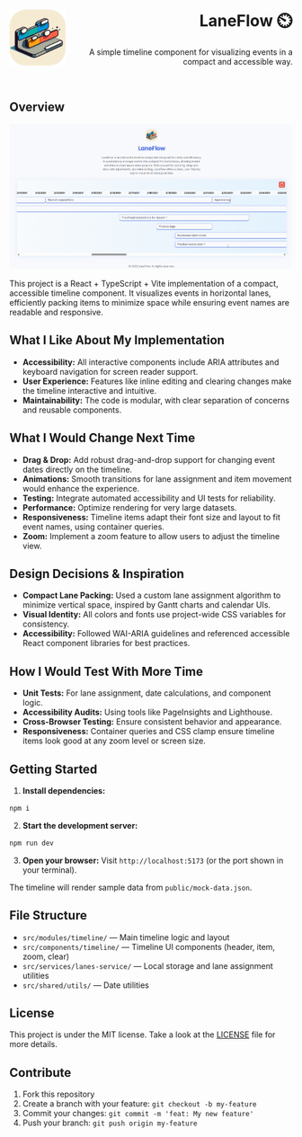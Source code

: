 
<h1 align="right">
  <img src="public/favicon/favicon.svg" width="100px" align="left" />
  LaneFlow ⏲️
</h1>

<p align="right">
  A simple timeline component for visualizing events in a compact and accessible way.
</p>

<br/>

## Overview

<img src="docs/example.png" />

This project is a React + TypeScript + Vite implementation of a compact, accessible timeline component. It visualizes events in horizontal lanes, efficiently packing items to minimize space while ensuring event names are readable and responsive.

## What I Like About My Implementation

- **Accessibility:** All interactive components include ARIA attributes and keyboard navigation for screen reader support.
- **User Experience:** Features like inline editing and clearing changes make the timeline interactive and intuitive.
- **Maintainability:** The code is modular, with clear separation of concerns and reusable components.

## What I Would Change Next Time

- **Drag & Drop:** Add robust drag-and-drop support for changing event dates directly on the timeline.
- **Animations:** Smooth transitions for lane assignment and item movement would enhance the experience.
- **Testing:** Integrate automated accessibility and UI tests for reliability.
- **Performance:** Optimize rendering for very large datasets.
- **Responsiveness:** Timeline items adapt their font size and layout to fit event names, using container queries.
- **Zoom:** Implement a zoom feature to allow users to adjust the timeline view.

## Design Decisions & Inspiration

- **Compact Lane Packing:** Used a custom lane assignment algorithm to minimize vertical space, inspired by Gantt charts and calendar UIs.
- **Visual Identity:** All colors and fonts use project-wide CSS variables for consistency.
- **Accessibility:** Followed WAI-ARIA guidelines and referenced accessible React component libraries for best practices.

## How I Would Test With More Time

- **Unit Tests:** For lane assignment, date calculations, and component logic.
- **Accessibility Audits:** Using tools like PageInsights and Lighthouse.
- **Cross-Browser Testing:** Ensure consistent behavior and appearance.
- **Responsiveness:** Container queries and CSS clamp ensure timeline items look good at any zoom level or screen size.

## Getting Started

1. **Install dependencies:**

  ```sh
  npm i
  ```

2. **Start the development server:**

  ```sh
  npm run dev
  ```

3. **Open your browser:**
  Visit `http://localhost:5173` (or the port shown in your terminal).

The timeline will render sample data from `public/mock-data.json`.

## File Structure

- `src/modules/timeline/` — Main timeline logic and layout
- `src/components/timeline/` — Timeline UI components (header, item, zoom, clear)
- `src/services/lanes-service/` — Local storage and lane assignment utilities
- `src/shared/utils/` — Date utilities

## License

This project is under the MIT license. Take a look at the [LICENSE](LICENSE) file for more details.

## Contribute

1. Fork this repository
2. Create a branch with your feature: `git checkout -b my-feature`
3. Commit your changes: `git commit -m 'feat: My new feature'`
4. Push your branch: `git push origin my-feature`

